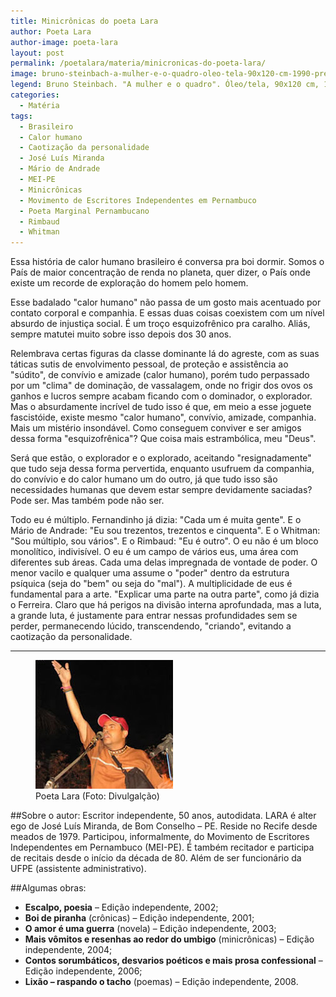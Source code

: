 ```yaml
---
title: Minicrônicas do poeta Lara
author: Poeta Lara
author-image: poeta-lara
layout: post
permalink: /poetalara/materia/minicronicas-do-poeta-lara/
image: bruno-steinbach-a-mulher-e-o-quadro-oleo-tela-90x120-cm-1990-presidio-do-roger-joao-pessoa-paraiba-brasil-colecao058-leonardo-fontes-silva-joao-pessoa-paraiba-brasil.jpg
legend: Bruno Steinbach. "A mulher e o quadro". Óleo/tela, 90x120 cm, 1990. Presídio do Róger, João Pessoa, Paraíba, Brasil. Coleção&#058; Leonardo Fontes Silva, João Pessoa, Paraíba, Brasil.
categories:
  - Matéria
tags:
  - Brasileiro
  - Calor humano
  - Caotização da personalidade
  - José Luís Miranda
  - Mário de Andrade
  - MEI-PE
  - Minicrônicas
  - Movimento de Escritores Independentes em Pernambuco
  - Poeta Marginal Pernambucano
  - Rimbaud
  - Whitman
---
```

Essa história de calor humano brasileiro é conversa pra boi dormir. Somos o País de maior concentração de renda no planeta, quer dizer, o País onde existe um recorde de exploração do homem pelo homem.

Esse badalado "calor humano" não passa de um gosto mais acentuado por contato corporal e companhia. E essas duas coisas coexistem com um nível absurdo de injustiça social. É um troço esquizofrênico pra caralho. Aliás, sempre matutei muito sobre isso depois dos 30 anos.

Relembrava certas figuras da classe dominante lá do agreste, com as suas táticas sutis de envolvimento pessoal, de proteção e assistência ao "súdito", de convívio e amizade (calor humano), porém tudo perpassado por um "clima" de dominação, de vassalagem, onde no frigir dos ovos os ganhos e lucros sempre acabam ficando com o dominador, o explorador. Mas o absurdamente incrível de tudo isso é que, em meio a esse joguete fascistóide, existe mesmo "calor humano", convívio, amizade, companhia. Mais um mistério insondável. Como conseguem conviver e ser amigos dessa forma "esquizofrênica"? Que coisa mais estrambólica, meu "Deus".

Será que estão, o explorador e o explorado, aceitando "resignadamente" que tudo seja dessa forma pervertida, enquanto usufruem da companhia, do convívio e do calor humano um do outro, já que tudo isso são necessidades humanas que devem estar sempre devidamente saciadas? Pode ser. Mas também pode não ser.

Todo eu é múltiplo. Fernandinho já dizia: "Cada um é muita gente". E o Mário de Andrade: "Eu sou trezentos, trezentos e cinquenta". E o Whitman: "Sou múltiplo, sou vários". E o Rimbaud: "Eu é outro". O eu não é um bloco monolítico, indivisível. O eu é um campo de vários eus, uma área com diferentes sub áreas. Cada uma delas impregnada de vontade de poder. O menor vacilo e qualquer uma assume o "poder" dentro da estrutura psíquica (seja do "bem" ou seja do "mal"). A multiplicidade de eus é fundamental para a arte. "Explicar uma parte na outra parte", como já dizia o Ferreira. Claro que há perigos na divisão interna aprofundada, mas a luta, a grande luta, é justamente para entrar nessas profundidades sem se perder, permanecendo lúcido, transcendendo, "criando", evitando a caotização da personalidade.

***
<figure class="figure figure-30 right"><img src="https://raw.githubusercontent.com/revistazena/img/master/poeta-lara-foto-divulgalcao.jpg" alt="Poeta Lara (Foto: Divulgalção)" title="Poeta Lara (Foto: Divulgalção)" /><figcaption class="legenda">Poeta Lara (Foto: Divulgalção)</figcaption></figure>

##Sobre o autor:
Escritor independente, 50 anos, autodidata. LARA é alter ego de José Luís Miranda, de Bom Conselho – PE. Reside no Recife desde meados de 1979. Participou, informalmente, do Movimento de Escritores Independentes em Pernambuco (MEI-PE). É também recitador e participa de recitais desde o início da década de 80. Além de ser funcionário da UFPE (assistente administrativo).

##Algumas obras:  
- **Escalpo, poesia** – Edição independente, 2002;  
- **Boi de piranha** (crônicas) – Edição independente, 2001;  
- **O amor é uma guerra** (novela) – Edição independente, 2003;  
- **Mais vômitos e resenhas ao redor do umbigo** (minicrônicas) – Edição independente, 2004;  
- **Contos sorumbáticos, desvarios poéticos e mais prosa confessional** &#8211; Edição independente, 2006;  
- **Lixão – raspando o tacho** (poemas) – Edição independente, 2008.
